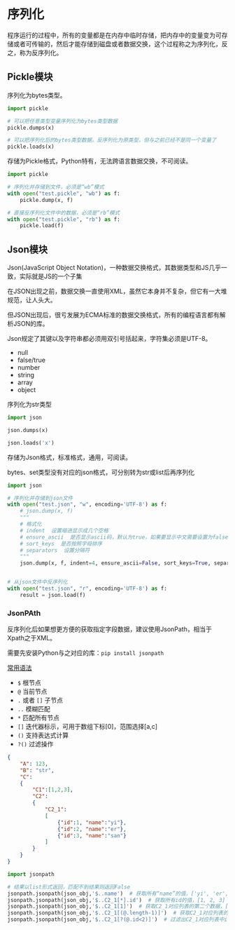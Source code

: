 # 序列化

程序运行的过程中，所有的变量都是在内存中临时存储，把内存中的变量变为可存储或者可传输的，然后才能存储到磁盘或者数据交换，这个过程称之为序列化，反之，称为反序列化。

## Pickle模块

序列化为bytes类型。

```python
import pickle

# 可以把任意类型变量序列化为bytes类型数据
pickle.dumps(x)

# 可以把序列化后的bytes类型数据，反序列化为原类型，但与之前已经不是同一个变量了
pickle.loads(x)
```

存储为Pickle格式，Python特有，无法跨语言数据交换，不可阅读。

```python
import pickle

# 序列化并存储到文件，必须是“wb”模式
with open("test.pickle", "wb") as f:
    pickle.dump(x, f)

# 直接反序列化文件中的数据，必须是“rb”模式
with open("test.pickle", "rb") as f:
    pickle.load(f)
```

## Json模块

Json(JavaScript Object Notation)，一种数据交换格式，其数据类型和JS几乎一致，实际就是JS的一个子集

在JSON出现之前，数据交换一直使用XML，虽然它本身并不复杂，但它有一大堆规范，让人头大。

但JSON出现后，很亏发展为ECMA标准的数据交换格式，所有的编程语言都有解析JSON的库。

Json规定了其键以及字符串都必须用双引号括起来，字符集必须是UTF-8。

- null
- false/true
- number
- string
- array
- object

序列化为str类型

```python
import json

json.dumps(x)

json.loads('x')
```

存储为Json格式，标准格式，通用，可阅读。

bytes、set类型没有对应的json格式，可分别转为str或list后再序列化

```python
import json

# 序列化并存储到json文件
with open("test.json", "w", encoding='UTF-8') as f:
    # json.dump(x, f)
    """
    # 格式化
    # indent  设置缩进显示成几个空格
    # ensure_ascii  是否显示ascii码，默认为true，如果要显示中文需要设置为false
    # sort_keys  是否按照字母排序
    # separators  设置分隔符
    """
    json.dump(x, f, indent=4, ensure_ascii=False, sort_keys=True, separators=(',', ':'))


# 从json文件中反序列化
with open("test.json", "r", encoding='UTF-8') as f:
    result = json.load(f)
```

### JsonPAth

反序列化后如果想更方便的获取指定字段数据，建议使用JsonPath，相当于Xpath之于XML。

需要先安装Python与之对应的库：`pip install jsonpath`

[常用语法](https://goessner.net/articles/JsonPath/)

- `$` 根节点
- `@` 当前节点
- `.` 或者 `[]` 子节点
- `..` 模糊匹配
- `*` 匹配所有节点
- `[]` 迭代器标示，可用于数组下标[0]，范围选择[a,c]
- `()` 支持表达式计算
- `?()` 过滤操作

```json
{
    "A": 123,
    "B": "str",
    "C":
    {
        "C1":[1,2,3],
        "C2":
        {
            "C2_1":
            [
                {"id":1, "name":"yi"},
                {"id":2, "name":"er"},
                {"id":3, "name":"san"}
            ]
        }
    }
}
```

```python
import jsonpath

# 结果以list形式返回，匹配不到结果则返回False
jsonpath.jsonpath(json_obj,'$..name')  # 获取所有“name”的值，['yi', 'er', 'san']
jsonpath.jsonpath(json_obj,'$..C2_1[*].id')  # 获取所有id的值，[1, 2, 3]
jsonpath.jsonpath(json_obj,'$..C2_1[1]')  # 获取C2_1对应列表的第二个数据，[{'id': 2, 'name': 'er'}]
jsonpath.jsonpath(json_obj,'$..C2_1[(@.length-1)]')  # 获取C2_1对应列表的倒数第一个，[{'id': 3, 'name': 'san'}]
jsonpath.jsonpath(json_obj,'$..C2_1[?(@.id<2)]')  # 过滤出C2_1对应列表中id小于2的值，[{'id': 1, 'name': 'yi'}]
```
